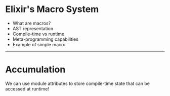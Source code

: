 
# Elixir's Macro System

- What are macros?
- AST representation
- Compile-time vs runtime
- Meta-programming capabilities
- Example of simple macro

---


# Accumulation

We can use module attributes to store compile-time state that can be accessed at runtime! 


